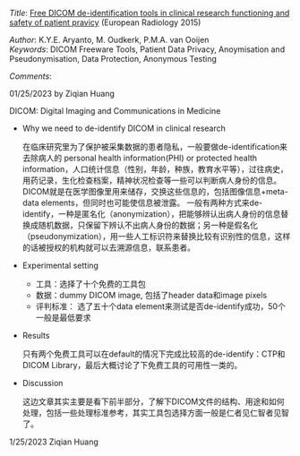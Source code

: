 <i>Title</i>: <a href="[https://link.springer.com/content/pdf/10.1007/s00330-015-3794-0.pdf]">Free DICOM de-identification tools in clinical research functioning and safety of patient pravicy</a> (European Radiology 2015) <br>

<i>Author</i>: K.Y.E. Aryanto, M. Oudkerk, P.M.A. van Ooijen<br>
<i>Keywords</i>: DICOM Freeware Tools, Patient Data Privacy, Anoymisation and Pseudonymisation, Data Protection, Anonymous Testing

<i>Comments</i>: 

01/25/2023 by Ziqian Huang

DICOM: Digital Imaging and Communications in Medicine

* Why we need to de-identify DICOM in clinical research


    在临床研究里为了保护被采集数据的患者隐私，一般要做de-identification来去除病人的 personal health information(PHI) or protected health information，人口统计信息（性别，年龄，种族，教育水平等），过往病史，用药记录，生化检查档案，精神状况检查等一些可以判断病人身份的信息。DICOM就是在医学图像里用来储存，交换这些信息的，包括图像信息+meta-data elements，但同时也可能使信息被泄露。
    一般有两种方式来de-identify，一种是匿名化（anonymization），把能够辨认出病人身份的信息替换成随机数据，只保留下辨认不出病人身份的数据；另一种是假名化（pseudonymization），用一些人工标识符来替换比较有识别性的信息，这样的话被授权的机构就可以去溯源信息，联系患者。
* Experimental setting

    - 工具：选择了十个免费的工具包
    - 数据：dummy DICOM image, 包括了header data和image pixels
    - 评判标准： 选了五十个data element来测试是否de-identify成功，50个一般是最低要求

* Results


    只有两个免费工具可以在default的情况下完成比较高的de-identify：CTP和DICOM Library，最后大概讨论了下免费工具的可用性一类的。
 * Discussion


    这边文章其实主要是看下前半部分，了解下DICOM文件的结构、用途和如何处理，包括一些处理标准参考，其实工具包选择方面一般是仁者见仁智者见智了。
  
  
  
  1/25/2023 Ziqian Huang
  
